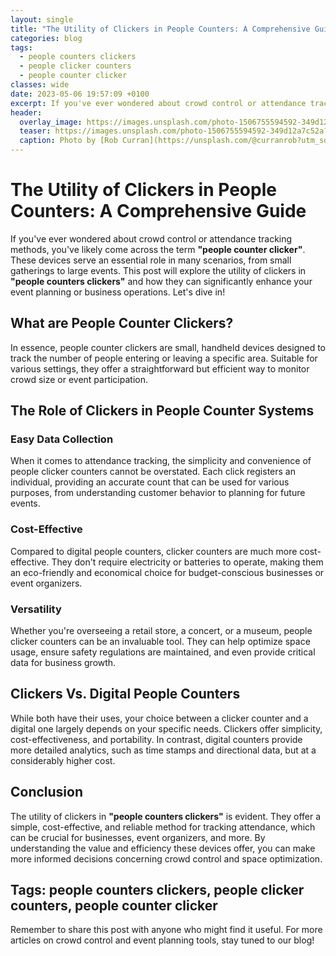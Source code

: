 ```yaml
---
layout: single
title: "The Utility of Clickers in People Counters: A Comprehensive Guide"
categories: blog
tags:
  - people counters clickers
  - people clicker counters
  - people counter clicker
classes: wide
date: 2023-05-06 19:57:09 +0100
excerpt: If you've ever wondered about crowd control or attendance tracking methods, you've likely come across the term **"people counter clicker"**.
header:
  overlay_image: https://images.unsplash.com/photo-1506755594592-349d12a7c52a?crop=entropy&cs=tinysrgb&fit=max&fm=jpg&ixid=M3w0Nzk0ODB8MHwxfHNlYXJjaHw1fHxjcm93ZCUyMG1hbmFnZW1lbnQlMkMlMjBtb2Rlcm4lMjB0ZWNobm9sb2dpZXN8ZW58MHwwfHx8MTY5NDY4OTMwNnww&ixlib=rb-4.0.3&q=80&w=1080
  teaser: https://images.unsplash.com/photo-1506755594592-349d12a7c52a?crop=entropy&cs=tinysrgb&fit=max&fm=jpg&ixid=M3w0Nzk0ODB8MHwxfHNlYXJjaHw1fHxjcm93ZCUyMG1hbmFnZW1lbnQlMkMlMjBtb2Rlcm4lMjB0ZWNobm9sb2dpZXN8ZW58MHwwfHx8MTY5NDY4OTMwNnww&ixlib=rb-4.0.3&q=80&w=400
  caption: Photo by [Rob Curran](https://unsplash.com/@curranrob?utm_source=peoplecounter&utm_medium=referral) on [Unsplash](https://unsplash.com/?utm_source=peoplecounter&utm_medium=referral)
---
```


# The Utility of Clickers in People Counters: A Comprehensive Guide

If you've ever wondered about crowd control or attendance tracking methods, you've likely come across the term **"people counter clicker"**. These devices serve an essential role in many scenarios, from small gatherings to large events. This post will explore the utility of clickers in **"people counters clickers"** and how they can significantly enhance your event planning or business operations. Let's dive in!

## What are People Counter Clickers?

In essence, people counter clickers are small, handheld devices designed to track the number of people entering or leaving a specific area. Suitable for various settings, they offer a straightforward but efficient way to monitor crowd size or event participation.

## The Role of Clickers in People Counter Systems

### Easy Data Collection

When it comes to attendance tracking, the simplicity and convenience of people clicker counters cannot be overstated. Each click registers an individual, providing an accurate count that can be used for various purposes, from understanding customer behavior to planning for future events.

### Cost-Effective

Compared to digital people counters, clicker counters are much more cost-effective. They don't require electricity or batteries to operate, making them an eco-friendly and economical choice for budget-conscious businesses or event organizers.

### Versatility

Whether you're overseeing a retail store, a concert, or a museum, people clicker counters can be an invaluable tool. They can help optimize space usage, ensure safety regulations are maintained, and even provide critical data for business growth.

## Clickers Vs. Digital People Counters

While both have their uses, your choice between a clicker counter and a digital one largely depends on your specific needs. Clickers offer simplicity, cost-effectiveness, and portability. In contrast, digital counters provide more detailed analytics, such as time stamps and directional data, but at a considerably higher cost.

## Conclusion

The utility of clickers in **"people counters clickers"** is evident. They offer a simple, cost-effective, and reliable method for tracking attendance, which can be crucial for businesses, event organizers, and more. By understanding the value and efficiency these devices offer, you can make more informed decisions concerning crowd control and space optimization.

## Tags: people counters clickers, people clicker counters, people counter clicker

Remember to share this post with anyone who might find it useful. For more articles on crowd control and event planning tools, stay tuned to our blog!
